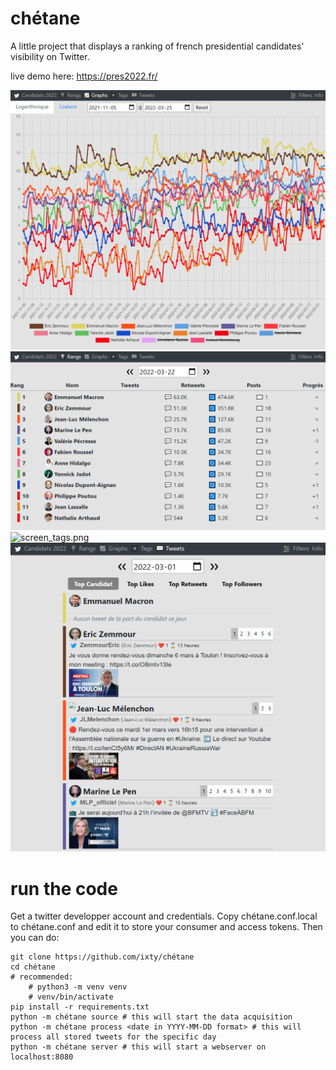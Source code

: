 # chétane

A little project that displays a ranking of french presidential candidates' visibility on Twitter.

live demo here: https://pres2022.fr/

![screen_graphs](docs/screen_graphs.png)
![screen_ranks](docs/screen_ranks.png)
![screen_tags.png](docs/screen_tags.png.png)
![screen_tweets](docs/screen_tweets.png)


# run the code
Get a twitter developper account and credentials.
Copy chétane.conf.local to chétane.conf and edit it to store your consumer and access tokens.
Then you can do:

```shell
git clone https://github.com/ixty/chétane
cd chétane
# recommended:
    # python3 -m venv venv
    # venv/bin/activate
pip install -r requirements.txt
python -m chétane source # this will start the data acquisition
python -m chétane process <date in YYYY-MM-DD format> # this will process all stored tweets for the specific day
python -m chétane server # this will start a webserver on localhost:8080
```

